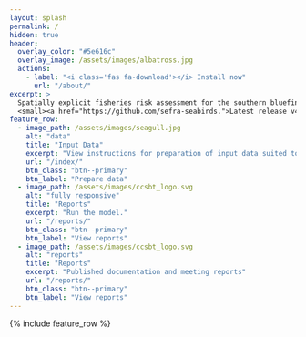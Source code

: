 ```yaml
---
layout: splash
permalink: /
hidden: true
header:
  overlay_color: "#5e616c"
  overlay_image: /assets/images/albatross.jpg
  actions:
    - label: "<i class='fas fa-download'></i> Install now"
      url: "/about/"
excerpt: >
  Spatially explicit fisheries risk assessment for the southern bluefin tuna surface longline fishery.<br />
  <small><a href="https://github.com/sefra-seabirds.">Latest release v4.26.2</a></small>
feature_row:
  - image_path: /assets/images/seagull.jpg
    alt: "data"
    title: "Input Data"
    excerpt: "View instructions for preparation of input data suited to analysis with the SEFRA model."
    url: "/index/"
    btn_class: "btn--primary"
    btn_label: "Prepare data"
  - image_path: /assets/images/ccsbt_logo.svg
    alt: "fully responsive"
    title: "Reports"
    excerpt: "Run the model."
    url: "/reports/"
    btn_class: "btn--primary"
    btn_label: "View reports"
  - image_path: /assets/images/ccsbt_logo.svg
    alt: "reports"
    title: "Reports"
    excerpt: "Published documentation and meeting reports"
    url: "/reports/"
    btn_class: "btn--primary"
    btn_label: "View reports"      
---
```


{% include feature_row %}
